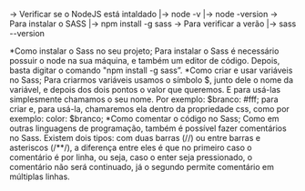 -> Verificar se o NodeJS está intaldado
        |-> node -v
        |-> node -version
-> Para instalar o SASS
        |-> npm install -g sass
-> Para verificar a verão
        |-> sass --version

*Como instalar o Sass no seu projeto;
        Para instalar o Sass é necessário possuir o node na sua máquina, e também um editor de código. Depois, basta digitar o comando "npm install -g sass”.
*Como criar e usar variáveis no Sass;
        Para criarmos variáveis usamos o símbolo $, junto dele o nome da variável, e depois dos dois pontos o valor que queremos. E para usá-las simplesmente chamamos o seu nome. Por exemplo: $branco: #fff; para criar e, para usá-la, chamaremos ela dentro da propriedade css, como por exemplo: color: $branco;
*Como comentar o código no Sass;
        Como em outras linguagens de programação, também é possível fazer comentários no Sass. Existem dois tipos: com duas barras (//) ou entre barras e asteriscos (/**/), a diferença entre eles é que no primeiro caso o comentário é por linha, ou seja, caso o enter seja pressionado, o comentário não será continuado, já o segundo permite comentário em múltiplas linhas.